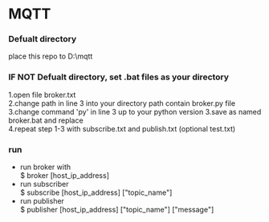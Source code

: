 # MQTT  

### Defualt directory
place this repo to D:\mqtt

### IF NOT Defualt directory, set .bat files as your directory
1.open file broker.txt  
2.change path in line 3 into your directory path contain broker.py file  
3.change command 'py' in line 3 up to your python version
3.save as named broker.bat and replace  
4.repeat step 1-3 with subscribe.txt and publish.txt (optional test.txt)
  
### run  
- run broker with  
$ broker [host_ip_address]  
- run subscriber  
$ subscribe [host_ip_address] ["topic_name"]  
- run publisher  
$ publisher [host_ip_address] ["topic_name"] ["message"]  
